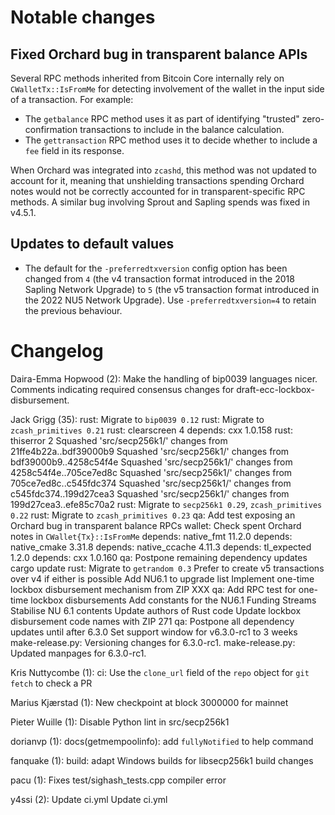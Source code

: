 Notable changes
===============

Fixed Orchard bug in transparent balance APIs
---------------------------------------------

Several RPC methods inherited from Bitcoin Core internally rely on
`CWalletTx::IsFromMe` for detecting involvement of the wallet in the input
side of a transaction. For example:
- The `getbalance` RPC method uses it as part of identifying "trusted"
  zero-confirmation transactions to include in the balance calculation.
- The `gettransaction` RPC method uses it to decide whether to include a
  `fee` field in its response.

When Orchard was integrated into `zcashd`, this method was not updated to
account for it, meaning that unshielding transactions spending Orchard notes
would not be correctly accounted for in transparent-specific RPC methods. A
similar bug involving Sprout and Sapling spends was fixed in v4.5.1.

Updates to default values
-------------------------

- The default for the `-preferredtxversion` config option has been changed from
  `4` (the v4 transaction format introduced in the 2018 Sapling Network Upgrade)
  to `5` (the v5 transaction format introduced in the 2022 NU5 Network Upgrade).
  Use `-preferredtxversion=4` to retain the previous behaviour.

Changelog
=========

Daira-Emma Hopwood (2):
      Make the handling of bip0039 languages nicer.
      Comments indicating required consensus changes for draft-ecc-lockbox-disbursement.

Jack Grigg (35):
      rust: Migrate to `bip0039 0.12`
      rust: Migrate to `zcash_primitives 0.21`
      rust: clearscreen 4
      depends: cxx 1.0.158
      rust: thiserror 2
      Squashed 'src/secp256k1/' changes from 21ffe4b22a..bdf39000b9
      Squashed 'src/secp256k1/' changes from bdf39000b9..4258c54f4e
      Squashed 'src/secp256k1/' changes from 4258c54f4e..705ce7ed8c
      Squashed 'src/secp256k1/' changes from 705ce7ed8c..c545fdc374
      Squashed 'src/secp256k1/' changes from c545fdc374..199d27cea3
      Squashed 'src/secp256k1/' changes from 199d27cea3..efe85c70a2
      rust: Migrate to `secp256k1 0.29`, `zcash_primitives 0.22`
      rust: Migrate to `zcash_primitives 0.23`
      qa: Add test exposing an Orchard bug in transparent balance RPCs
      wallet: Check spent Orchard notes in `CWallet{Tx}::IsFromMe`
      depends: native_fmt 11.2.0
      depends: native_cmake 3.31.8
      depends: native_ccache 4.11.3
      depends: tl_expected 1.2.0
      depends: cxx 1.0.160
      qa: Postpone remaining dependency updates
      cargo update
      rust: Migrate to `getrandom 0.3`
      Prefer to create v5 transactions over v4 if either is possible
      Add NU6.1 to upgrade list
      Implement one-time lockbox disbursement mechanism from ZIP XXX
      qa: Add RPC test for one-time lockbox disbursements
      Add constants for the NU6.1 Funding Streams
      Stabilise NU 6.1 contents
      Update authors of Rust code
      Update lockbox disbursement code names with ZIP 271
      qa: Postpone all dependency updates until after 6.3.0
      Set support window for v6.3.0-rc1 to 3 weeks
      make-release.py: Versioning changes for 6.3.0-rc1.
      make-release.py: Updated manpages for 6.3.0-rc1.

Kris Nuttycombe (1):
      ci: Use the `clone_url` field of the `repo` object for `git fetch` to check a PR

Marius Kjærstad (1):
      New checkpoint at block 3000000 for mainnet

Pieter Wuille (1):
      Disable Python lint in src/secp256k1

dorianvp (1):
      docs(getmempoolinfo): add `fullyNotified` to help command

fanquake (1):
      build: adapt Windows builds for libsecp256k1 build changes

pacu (1):
      Fixes test/sighash_tests.cpp compiler error

y4ssi (2):
      Update ci.yml
      Update ci.yml

